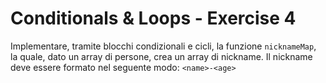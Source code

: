 # Conditionals & Loops - Exercise 4
Implementare, tramite blocchi condizionali e cicli, la funzione `nicknameMap`, la quale, dato un array di persone, crea un array di nickname. Il nickname deve essere formato nel seguente modo: `<name>-<age>`
